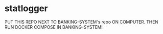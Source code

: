# statlogger

PUT THIS REPO NEXT TO BANKING-SYSTEM's repo ON COMPUTER. THEN RUN DOCKER COMPOSE IN BANKING-SYSTEM!
